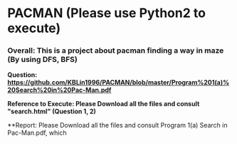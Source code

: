 # PACMAN (Please use Python2 to execute)

### **Overall: This is a project about pacman finding a way in maze (By using DFS, BFS)**

**Question: https://github.com/KBLin1996/PACMAN/blob/master/Program%201(a)%20Search%20in%20Pac-Man.pdf**

**Reference to Execute: Please Download all the files and consult "search.html" (Question 1, 2)**

**Report: Please Download all the files and consult Program 1(a) Search in Pac-Man.pdf, which
